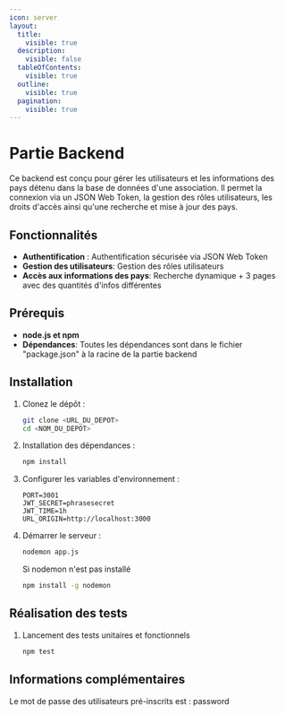 ```yaml
---
icon: server
layout:
  title:
    visible: true
  description:
    visible: false
  tableOfContents:
    visible: true
  outline:
    visible: true
  pagination:
    visible: true
---
```


# Partie Backend

Ce backend est conçu pour gérer les utilisateurs et les informations des pays détenu dans la base de données d'une association. Il permet la connexion via un JSON Web Token, la gestion des rôles utilisateurs, les droits d'accès ainsi qu'une recherche et mise à jour des pays.

## Fonctionnalités

* **Authentification** : Authentification sécurisée via JSON Web Token
* **Gestion des utilisateurs**: Gestion des rôles utilisateurs
* **Accès aux informations des pays**: Recherche dynamique + 3 pages avec des quantités d'infos différentes

## Prérequis

* **node.js et npm**
* **Dépendances**: Toutes les dépendances sont dans le fichier "package.json" à la racine de la partie backend

## Installation

1.  Clonez le dépôt :

    ```bash
    git clone <URL_DU_DEPOT>
    cd <NOM_DU_DEPOT>

    ```
2.  Installation des dépendances :

    ```bash
    npm install

    ```
3.  Configurer les variables d'environnement :

    ```env
    PORT=3001
    JWT_SECRET=phrasesecret
    JWT_TIME=1h
    URL_ORIGIN=http://localhost:3000

    ```
4.  Démarrer le serveur :

    ```bash
    nodemon app.js
    ```

    Si nodemon n'est pas installé

    ```bash
    npm install -g nodemon
    ```

## Réalisation des tests

1.  Lancement des tests unitaires et fonctionnels

    ```bash
    npm test
    ```

## Informations complémentaires

Le mot de passe des utilisateurs pré-inscrits est : password
